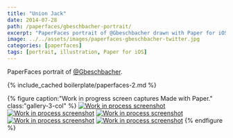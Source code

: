 ```yaml
---
title: "Union Jack"
date: 2014-07-28
path: /paperfaces/gbeschbacher-portrait/
excerpt: "PaperFaces portrait of @Gbeschbacher drawn with Paper for iOS on an iPad."
image: ../../assets/images/paperfaces-gbeschbacher-twitter.jpg
categories: [paperfaces]
tags: [portrait, illustration, Paper for iOS]
---
```


PaperFaces portrait of [@Gbeschbacher](https://twitter.com/gbeschbacher).

{% include_cached boilerplate/paperfaces-2.md %}

{% figure caption:"Work in progress screen captures Made with Paper." class:"gallery-3-col" %}
[![Work in process screenshot](../../assets/images/paperfaces-gbeschbacher-process-1-600.jpg)](../../assets/images/paperfaces-gbeschbacher-process-1-lg.jpg) [![Work in process screenshot](../../assets/images/paperfaces-gbeschbacher-process-2-600.jpg)](../../assets/images/paperfaces-gbeschbacher-process-2-lg.jpg) [![Work in process screenshot](../../assets/images/paperfaces-gbeschbacher-process-3-600.jpg)](../../assets/images/paperfaces-gbeschbacher-process-3-lg.jpg) [![Work in process screenshot](../../assets/images/paperfaces-gbeschbacher-process-4-600.jpg)](../../assets/images/paperfaces-gbeschbacher-process-4-lg.jpg) [![Work in process screenshot](../../assets/images/paperfaces-gbeschbacher-process-5-600.jpg)](../../assets/images/paperfaces-gbeschbacher-process-5-lg.jpg)
{% endfigure %}
